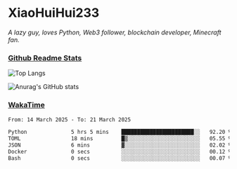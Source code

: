 # XiaoHuiHui233

*A lazy guy, loves Python, Web3 follower, blockchain developer, Minecraft fan.*

### [Github Readme Stats](https://github.com/anuraghazra/github-readme-stats)

![Top Langs](https://github-readme-stats.vercel.app/api/top-langs/?username=XiaoHuiHui233&layout=compact&theme=github_dark)

![Anurag's GitHub stats](https://github-readme-stats.vercel.app/api?username=XiaoHuiHui233&show_icons=true&theme=github_dark)

### [WakaTime](https://wakatime.com)

<!--START_SECTION:waka-->

```txt
From: 14 March 2025 - To: 21 March 2025

Python              5 hrs 5 mins    ███████████████████████░░   92.20 %
TOML                18 mins         █▒░░░░░░░░░░░░░░░░░░░░░░░   05.55 %
JSON                6 mins          ▓░░░░░░░░░░░░░░░░░░░░░░░░   02.02 %
Docker              0 secs          ░░░░░░░░░░░░░░░░░░░░░░░░░   00.12 %
Bash                0 secs          ░░░░░░░░░░░░░░░░░░░░░░░░░   00.07 %
```

<!--END_SECTION:waka-->
